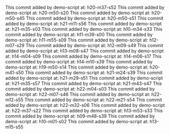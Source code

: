 This commit added by demo-script at:  h20-m37-s52
This commit added by demo-script at:  h20-m50-s20
This commit added by demo-script at:  h20-m50-s45
This commit added by demo-script at:  h20-m50-s51
This commit added by demo-script at:  h21-m11-s56
This commit added by demo-script at:  h21-m35-s03
This commit added by demo-script at:  h10-m34-s33
This commit added by demo-script at:  h11-m39-s00
This commit added by demo-script at:  h11-m55-s09
This commit added by demo-script at:  h12-m07-s29
This commit added by demo-script at:  h12-m09-s49
This commit added by demo-script at:  h13-m08-s47
This commit added by demo-script at:  h14-m04-s09
This commit added by demo-script at:  h14-m06-s17
This commit added by demo-script at:  h14-m10-s39
This commit added by demo-script at:  h19-m50-s14
This commit added by demo-script at:  h20-m41-s50
This commit added by demo-script at:  h21-m24-s39
This commit added by demo-script at:  h21-m29-s51
This commit added by demo-script at:  h21-m35-s57
This commit added by demo-script at:  h21-m43-s47
This commit added by demo-script at:  h22-m04-s03
This commit added by demo-script at:  h22-m07-s46
This commit added by demo-script at:  h22-m12-s55
This commit added by demo-script at:  h22-m21-s54
This commit added by demo-script at:  h22-m32-s06
This commit added by demo-script at:  h22-m37-s22
This commit added by demo-script at:  h13-m53-s33
This commit added by demo-script at:  h09-m48-s39
This commit added by demo-script at:  h10-m01-s02
This commit added by demo-script at:  h13-m15-s55
